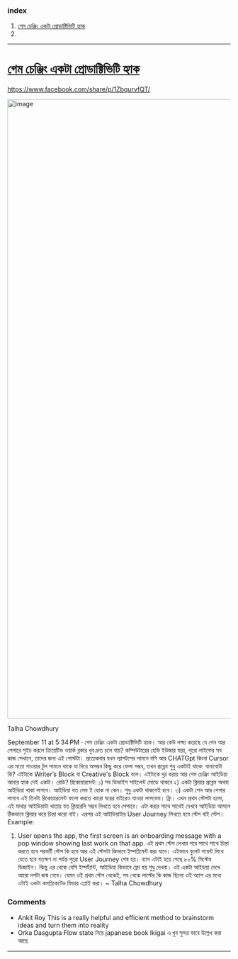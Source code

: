 ### index
1. [গেম চেঞ্জিং একটা প্রোডাক্টিভিটি হ্যাক](#গেম-চেঞ্জিং-একটা-প্রোডাক্টিভিটি-হ্যাক)
2. 

--- 

# [গেম চেঞ্জিং একটা প্রোডাক্টিভিটি হ্যাক](#index)
https://www.facebook.com/share/p/1ZbqurvfQT/

<img width="1320" height="1398" alt="image" src="https://github.com/user-attachments/assets/b8cc9dc0-ab5c-41be-a478-e47b14cc6292" />

Talha Chowdhury
 
September 11 at 5:34 PM
 ·
গেম চেঞ্জিং একটা প্রোডাক্টিভিটি হ্যাক।
আর কেউ লক্ষ্য করেছে যে পেন আর পেপারে সুইচ করলে ক্রিয়েটিভ ওয়ার্ক ব্লকার খুব দ্রুত চলে যায়?
কম্পিউটারের হেভি ইউজার যারা, পুরো লাইফের সব কাজ সেখানে, তাদের জন্য এই পোস্টটা।
প্রত্যেকবার যখন ল্যাপটপের সামনে বসি আর CHATGpt কিংবা Cursor এর মতো পাওয়ার টুল সামনে থাকে যা দিয়ে অসম্ভব কিছু করে ফেলা সম্ভব, তখন প্রব্লেম শুধু একটাই থাকে: বানাবোটা কি?
এইটাকে Writer’s Block বা Creative's Block বলে। 
এইটাকে দুর করার আর গেম চেঞ্জিং আইডিয়া আনার হ্যাক দেই একটা।
রেডি?
রিকোয়ারমেন্ট:
১) সব ডিভাইস সাইলেন্ট মোডে থাকবে
২) একটা ক্লিয়ার প্রব্লেম অথবা আইডিয়া থাকা লাগবে। আইডিয়া যত লেম ই হোক না কেন। শুধু একটা থাকলেই হবে।
৩) একটা পেন আর পেপার লাগবে
এই তিনটা রিকোয়ারমেন্ট ফলো করতে কারো ঘরের বাইরেও যাওয়া লাগবেনা। ফ্রি।
এখন প্রথম স্টেপটা হলো, এই মাথার আইডিয়াটা খাতায় যত ক্লিয়ারলি সম্ভব লিখতে হবে পেপারে। এটা করার সাথে সাথেই দেখবে আইডিয়া আসলে ঠিকভাবে ক্লিয়ার করে চিন্তা করো নাই।
এরপর এই আইডিয়াটার User Journey লিখতে হবে স্টেপ বাই স্টেপ।
Example: 
1) User opens the app, the first screen is an onboarding message with a pop window showing last work on that app.
এই প্রথম স্টেপ লেখার পরে সাথে সাথে চিন্তা করতে হবে পরবর্তী স্টেপ কি হবে আর এই স্টেপটা কিভাবে ইম্পপ্লিমেন্ট করা যাবে।
এইভাবে বুলেট পয়েন্ট লিখে যেতে হবে যতক্ষণ না পর্যন্ত পুরো User Journey শেষ হয়। 
ব্যাস এটাই হয়ে গেছে ৮০% সিস্টেম ডিজাইন। 
কিন্তু এর থেকে বেশি ইম্পর্ট্যান্ট, আইডিয়া কিভাবে ফ্লো হয় শুধু দেখবা। এই একটা আইডয়া দেখে আরো দশটা জন্ম নেবে।
যেমন ওই প্রথম স্টেপ থেকেই, সব থেকে লাস্টের কি কাজ ছিলো ওই অ্যাপ এর মধ্যে এটাই একটা কমপ্লিকেটেড ফিচার এপ্লাই করা।
~
Talha Chowdhury

### Comments
- Ankit Roy
This is a really helpful and efficient method to brainstorm ideas and turn them into reality
- Orka Dasgupta
Flow state নিয়ে japanese book Ikigai এ খুব সুন্দর ভাবে উল্লেখ করা আছে

---

